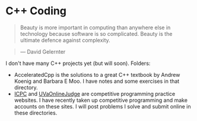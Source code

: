# C++ Coding

> Beauty is more important in computing than anywhere else in technology because software is so complicated. Beauty is the ultimate defence against complexity.

>    — David Gelernter


I don't have many C++ projects yet (but will soon).
Folders:

* AcceleratedCpp is the solutions to a great C++ textbook by Andrew Koenig and Barbara E Moo. I have notes and some exercises in that directory.
* [ICPC](https://icpcarchive.ecs.baylor.edu/index.php?option=com_frontpage&Itemid=1) and [UVaOnlineJudge](https://uva.onlinejudge.org/index.php?option=com_frontpage&Itemid=1) are competitive programming practice websites. I have recently taken up competitive programming and make accounts on these sites. I will post problems I solve and submit online in these directories. 






